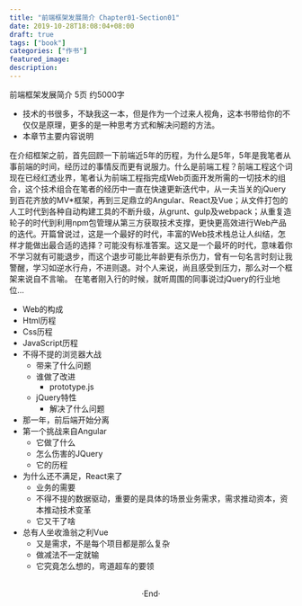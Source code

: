 ```yaml
---
title: "前端框架发展简介 Chapter01-Section01"
date: 2019-10-28T18:08:04+08:00
draft: true
tags: ["book"]
categories: ["作书"]
featured_image: 
description: 
---
```


前端框架发展简介 5页 约5000字

- 技术的书很多，不缺我这一本，但是作为一个过来人视角，这本书带给你的不仅仅是原理，更多的是一种思考方式和解决问题的方法。
- 本章节主要内容说明

在介绍框架之前，首先回顾一下前端近5年的历程，为什么是5年，5年是我笔者从事前端的时间，经历过的事情反而更有说服力。什么是前端工程？前端工程这个词现在已经红透业界，笔者认为前端工程指完成Web页面开发所需的一切技术的组合，这个技术组合在笔者的经历中一直在快速更新迭代中，从一夫当关的jQuery到百花齐放的MV*框架，再到三足鼎立的Angular、React及Vue；从文件打包的人工时代到各种自动构建工具的不断升级，从grunt、gulp及webpack；从重复造轮子的时代到利用npm包管理从第三方获取技术支撑，更快更高效进行Web产品的迭代。开篇曾说过，这是一个最好的时代，丰富的Web技术栈总让人纠结，怎样才能做出最合适的选择？可能没有标准答案。这又是一个最坏的时代，意味着你不学习就有可能退步，而这个退步可能比年龄更有杀伤力，曾有一句名言时刻让我警醒，学习如逆水行舟，不进则退。对个人来说，尚且感受到压力，那么对一个框架来说自不言喻。
在笔者刚入行的时候，就听周围的同事说过jQuery的行业地位...
- Web的构成
 - Html历程
 - Css历程
 - JavaScript历程
- 不得不提的浏览器大战
  - 带来了什么问题
  - 谁做了改进
    - prototype.js
  - jQuery特性
    - 解决了什么问题
- 那一年，前后端开始分离
- 第一个挑战来自Angular
  - 它做了什么
  - 怎么伤害的JQuery
  - 它的历程
- 为什么还不满足，React来了
  - 业务的需要
  - 不得不提的数据驱动，重要的是具体的场景业务需求，需求推动资本，资本推动技术变革
  - 它又干了啥
- 总有人坐收渔翁之利Vue
  - 又是需求，不是每个项目都是那么复杂
  - 做减法不一定就输
  - 它究竟怎么想的，弯道超车的要领

<br>

<center>  ·End·  </center>